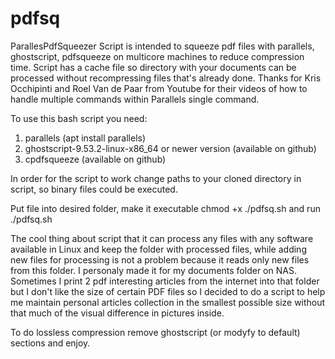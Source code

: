 # pdfsq
ParallesPdfSqueezer
Script is intended to squeeze pdf files with parallels, ghostscript, pdfsqueeze on multicore machines to reduce compression time. Script has a cache file so directory with your documents can be processed without recompressing files that's already done. Thanks for Kris Occhipinti and Roel Van de Paar from Youtube for their videos of how to handle multiple commands within Parallels single command.

To use this bash script you need:
1. parallels (apt install parallels)
2. ghostscript-9.53.2-linux-x86_64  or newer version (available on github) 
3. cpdfsqueeze (available on github)

In order for the script to work change paths to your cloned directory in script, so binary files could be executed.

Put file into desired folder, 
make it exeсutable 
chmod +x ./pdfsq.sh
and run 
./pdfsq.sh


The cool thing about script that it can process any files with any software available in Linux and keep the folder with processed files, while adding new files for processing is not a problem because it reads only new files from this folder. I personaly made it for my documents folder on NAS. Sometimes I print 2 pdf interesting articles from the internet into that folder but I don't like the size of certain PDF files so I decided to do a script to help me maintain personal articles collection in the smallest possible size without that much of the visual difference in pictures inside. 

To do lossless compression remove ghostscript (or modyfy to default) sections and enjoy.

